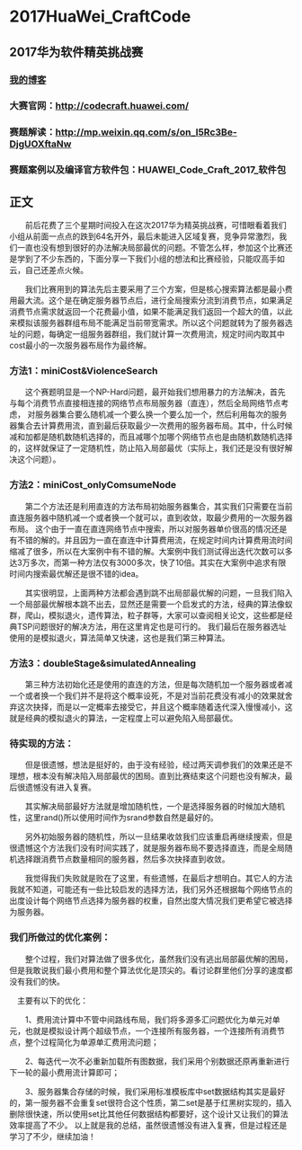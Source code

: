 # 2017HuaWei_CraftCode
## 2017华为软件精英挑战赛      
### [我的博客](http://blog.csdn.net/fx677588)

### 大赛官网：http://codecraft.huawei.com/

### 赛题解读：http://mp.weixin.qq.com/s/on_l5Rc3Be-DjgUOXftaNw

### 赛题案例以及编译官方软件包：HUAWEI_Code_Craft_2017_软件包

正文
----------------------
　　前后花费了三个星期时间投入在这次2017华为精英挑战赛，可惜眼看着我们小组从前面一点点的跌到64名开外，最后未能进入区域复赛，竞争异常激烈，我们一直也没有想到很好的办法解决局部最优的问题。不管怎么样，参加这个比赛还是学到了不少东西的，下面分享一下我们小组的想法和比赛经验，只能叹高手如云，自己还差点火候。

　　我们比赛用到的算法先后主要采用了三个方案，但是核心搜索算法都是最小费用最大流。这个是在确定服务器节点后，进行全局搜索分流到消费节点，如果满足消费节点需求就返回一个花费最小值，如果不能满足我们返回一个超大的值，以此来模拟该服务器群组布局不能满足当前带宽需求。所以这个问题就转为了服务器选址的问题，每确定一组服务器群组，我们就计算一次费用流，规定时间内取其中cost最小的一次服务器布局作为最终解。
### 方法1：miniCost&ViolenceSearch
　　这个赛题明显是一个NP-Hard问题，最开始我们想用暴力的方法解决，首先与每个消费节点直接相连接的网络节点布局服务器（直连），然后全局网络节点考虑，
对服务器集合要么随机减一个要么换一个要么加一个，然后利用每次的服务器集合去计算费用流，直到最后获取最少一次费用的服务器布局。其中，什么时候减和加都是随机数随机选择的，而且减哪个加哪个网络节点也是由随机数随机选择的，这样就保证了一定随机性，防止陷入局部最优（实际上，我们还是没有很好解决这个问题）。
### 方法2：miniCost_onlyComsumeNode
　　第二个方法还是利用直连的方法布局初始服务器集合，其实我们只需要在当前直连服务器中随机减一个或者换一个就可以，直到收敛，取最少费用的一次服务器布局。
这个由于一直在直连网络节点中搜索，所以对服务器单价很高的情况还是有不错的解的。并且因为一直在直连中计算费用流，在规定时间内计算费用流时间缩减了很多，所以在大案例中有不错的解。大案例中我们测试得出迭代次数可以多达3万多次，而第一种方法仅有3000多次，快了10倍。其实在大案例中追求有限时间内搜索最优解还是很不错的idea。

　　其实很明显，上面两种方法都会遇到跳不出局部最优解的问题，一旦我们陷入一个局部最优解根本跳不出去，显然还是需要一个启发式的方法，经典的算法像蚁群，爬山，模拟退火，遗传算法，粒子群等，大家可以查阅相关论文，这些都是经典TSP问题很好的解决方法，用在这里肯定也是可行的。
我们最后在服务器选址使用的是模拟退火，算法简单又快速，这也是我们第三种算法。
### 方法3：doubleStage&simulatedAnnealing
　　第三种方法初始化还是使用的直连的方法，但是每次随机加一个服务器或者减一个或者换一个我们并不是将这个概率设死，不是对当前花费没有减小的效果就舍弃这次抉择，而是以一定概率去接受它，并且这个概率随着迭代深入慢慢减小，这就是经典的模拟退火的算法，一定程度上可以避免陷入局部最优。
### 待实现的方法：
　　但是很遗憾，想法是挺好的，由于没有经验，经过两天调参我们的效果还是不理想，根本没有解决陷入局部最优的困局。直到比赛结束这个问题也没有解决，最后很遗憾没有进入复赛。
  
　　其实解决局部最好方法就是增加随机性，一个是选择服务器的时候加大随机性，这里rand()所以使用时间作为srand参数自然是最好的。

　　另外初始服务器的随机性，所以一旦结果收敛我们应该重启再继续搜索，但是很遗憾这个方法我们没有时间实践了，就是服务器布局不要选择直连，而是全局随机选择跟消费节点数量相同的服务器，然后多次抉择直到收敛。

　　我觉得我们失败就是败在了这里，有些遗憾，在最后才想明白。其它人的方法我就不知道，可能还有一些比较启发的选择方法，我们另外还根据每个网络节点的出度设计每个网络节点选择为服务器的权重，自然出度大情况我们更希望它被选择为服务器。
### 我们所做过的优化案例：
　　整个过程，我们对算法做了很多优化，虽然我们没有逃出局部最优解的困局，但是我敢说我们最小费用和整个算法优化是顶尖的。看讨论群里他们分享的速度都没有我们的快。
  
  　主要有以下的优化：

　　1、费用流计算中不管中间路线布局，我们将多源多汇问题优化为单元对单元，也就是模拟设计两个超级节点，一个连接所有服务器，一个连接所有消费节点，整个过程简化为单源单汇费用流问题；

　　2、每迭代一次不必重新加载所有图数据，我们采用个别数据还原再重新进行下一轮的最小费用流计算即可；

　　3、服务器集合存储的时候，我们采用标准模板库中set数据结构其实是最好的，第一服务器不会重复set很符合这个性质，第二set是基于红黑树实现的，插入删除很快速，所以使用set比其他任何数据结构都要好，这个设计又让我们的算法效率提高了不少。
以上就是我的总结，虽然很遗憾没有进入复赛，但是过程还是学习了不少，继续加油！
